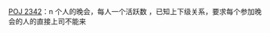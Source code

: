 [POJ 2342](https://github.com/Hapoa/Accepted/blob/master/06%20-%20%E6%A0%91%E5%BD%A2dp/001%20-%20POJ%202342.md)：n 个人的晚会，每人一个活跃数
，已知上下级关系，要求每个参加晚会的人的直接上司不能来


















